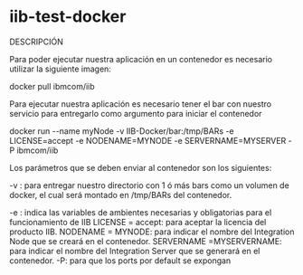 # iib-test-docker

DESCRIPCIÓN

Para poder ejecutar nuestra aplicación en un contenedor es necesario utilizar la siguiente imagen:

  docker pull ibmcom/iib

Para ejecutar nuestra aplicación es necesario tener el bar con nuestro servicio para entregarlo como argumento para iniciar el contenedor

docker run --name myNode -v IIB-Docker/bar:/tmp/BARs -e LICENSE=accept -e NODENAME=MYNODE -e SERVERNAME=MYSERVER -P ibmcom/iib

Los parámetros que se deben enviar al contenedor son los siguientes:

-v : para entregar nuestro directorio con 1 ó más bars como un volumen de docker, el cual será montado en /tmp/BARs del contenedor.

-e : indica las variables de ambientes necesarias y obligatorias para el funcionamiento de IIB
LICENSE = accept: para aceptar la licencia del producto IIB.
NODENAME = MYNODE: para indicar el nombre del Integration Node que se creará en el contenedor.
SERVERNAME =MYSERVERNAME: para indicar el nombre del Integration Server que se generará en el contenedor.
-P: para que los ports por default se expongan
